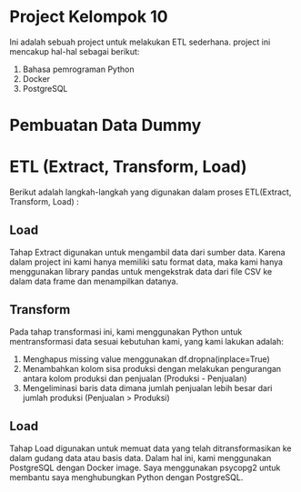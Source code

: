 # Project Kelompok 10
Ini adalah sebuah project untuk melakukan ETL sederhana. project ini mencakup hal-hal sebagai berikut:
1. Bahasa pemrograman Python
2. Docker
3. PostgreSQL

# Pembuatan Data Dummy
  

# ETL (Extract, Transform, Load)
Berikut adalah langkah-langkah yang digunakan dalam proses ETL(Extract, Transform, Load) :
## Load
  Tahap Extract digunakan untuk mengambil data dari sumber data. Karena dalam project ini kami hanya memiliki satu format data, maka kami hanya menggunakan library pandas untuk mengekstrak data dari file CSV ke dalam data frame dan menampilkan datanya.
## Transform
  Pada tahap transformasi ini, kami menggunakan Python untuk mentransformasi data sesuai kebutuhan kami, yang kami lakukan adalah:
  1. Menghapus missing value menggunakan df.dropna(inplace=True)
  2. Menambahkan kolom sisa produksi dengan melakukan pengurangan antara kolom produksi dan penjualan (Produksi - Penjualan)
  3. Mengeliminasi baris data dimana jumlah penjualan lebih besar dari jumlah produksi (Penjualan > Produksi)
## Load
  Tahap Load digunakan untuk memuat data yang telah ditransformasikan ke dalam gudang data atau basis data. Dalam hal ini, kami menggunakan PostgreSQL dengan Docker image. Saya menggunakan psycopg2 untuk membantu saya menghubungkan Python dengan PostgreSQL.
  


